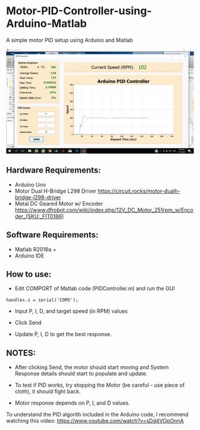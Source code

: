 # Motor-PID-Controller-using-Arduino-Matlab
A simple motor PID setup using Arduino and Matlab

![alt text](https://github.com/jpodavalos/Motor-PID-Controller-using-Arduino-Matlab/raw/master/images/sample_gui1.png)

## Hardware Requirements:
* Arduino Uno
* Motor Dual H-Bridge L298 Driver https://circuit.rocks/motor-dualh-bridge-l298-driver
* Metal DC Geared Motor w/ Encoder https://www.dfrobot.com/wiki/index.php/12V_DC_Motor_251rpm_w/Encoder_(SKU:_FIT0186)

## Software Requirements:
* Matlab R2016a +
* Arduino IDE


## How to use:
* Edit COMPORT of Matlab code (PIDController.m) and run the GUI
```
handles.s = serial('COM5');
```

* Input P, I, D, and target speed (in RPM) values

* Click Send 

* Update P, I, D to get the best response.

## NOTES:

* After clicking Send, the motor should start moving and System Response details should start to populate and update.

* To test if PID works, try stopping the Motor (be careful - use piece of cloth), it should fight back. 

* Motor response depends on P, I, and D values.


To understand the PID algorith included in the Arduino code, I recommend watching this video: https://www.youtube.com/watch?v=sDd4VOpOnnA

